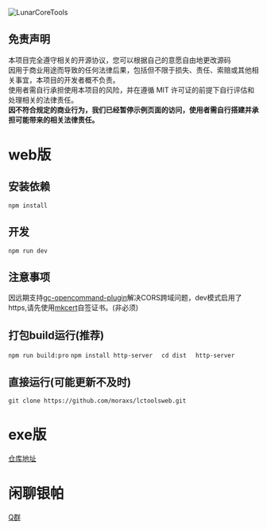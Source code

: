 ![LunarCoreTools](https://socialify.git.ci/lctoolsweb/LunarCoreTools/image?description=1&forks=1&issues=1&language=1&logo=https%3A%2F%2Fimg.morax.top%2Ffile%2F2578855f05450d5878252.png&name=1&pulls=1&stargazers=1&theme=Light)
## 免责声明
本项目完全遵守相关的开源协议，您可以根据自己的意愿自由地更改源码  
因用于商业用途而导致的任何法律后果，包括但不限于损失、责任、索赔或其他相关事宜，本项目的开发者概不负责。  
使用者需自行承担使用本项目的风险，并在遵循 MIT 许可证的前提下自行评估和处理相关的法律责任。  
**因不符合规定的商业行为，我们已经暂停示例页面的访问，使用者需自行搭建并承担可能带来的相关法律责任。**
# web版
## 安装依赖
`
npm install
`

## 开发
`
npm run dev
`
## 注意事项
因远期支持[gc-opencommand-plugin](https://github.com/jie65535/gc-opencommand-plugin/tree/LunarCode)解决CORS跨域问题，dev模式启用了https,请先使用[mkcert](https://www.npmjs.com/package/mkcert)自签证书。(非必须)

## 打包build运行(推荐)
`
npm run build:pro
`
`
npm install http-server  
`
`
cd dist  
`
`
http-server
`
## 直接运行(可能更新不及时)

`
git clone https://github.com/moraxs/lctoolsweb.git
`
# exe版
[仓库地址](https://github.com/lctoolsweb/LunarCoreToolsLocal)
# 闲聊银帕
[Q群](https://qm.qq.com/q/dpjyik6QWk)
